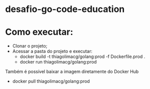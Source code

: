 # desafio-go-code-education

# Como executar:
  - Clonar o projeto;
  - Acessar a pasta do projeto e executar: 
    - docker build -t thiagolimacg/golang:prod -f Dockerfile.prod .
    - docker run thiagolimacg/golang:prod

Também é possível baixar a imagem diretamente do Docker Hub
  - docker pull thiagolimacg/golang:prod
